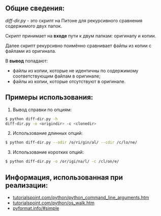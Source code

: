 ## Общие сведения:

*diff-dir.py* - это скрипт на Питоне для рекурсивного сравнения содержимого двух папок.

Скрипт принимает на **входе** пути к двум папкам: оригиналу и копии. 

Далее скрипт рекурсивно поимённо сравнивает файлы из копии с файлами из оригинала.

В **вывод** попадают:
- файлы из копии, которые не идентичны по содержимому соответствующим файлам в оригинале;
- файлы из копии, которые отсутствуют в оригинале.

## Примеры использования:

1. Вывод справки по опциям: 

```bash
$ python diff-dir.py -h
diff-dir.py -o <origindir> -c <clonedir>
```

2. Использование длинных опций:

```bash
$ python diff-dir.py --odir /o/ri/gin/al/ --cdir /c/lo/ne/
```

3. Использование коротких опций:

```bash
$ python diff-dir.py -o /or/igi/na/l/ -c /cl/on/e/
```

## Информация, использованная при реализации:

- [tutorialspoint.com/python/python_command_line_arguments.htm](https://www.tutorialspoint.com/python/python_command_line_arguments.htm)
- [tutorialspoint.com/python/os_walk.htm](https://www.tutorialspoint.com/python/os_walk.htm)
- [pyformat.info/#simple](https://pyformat.info/#simple)
